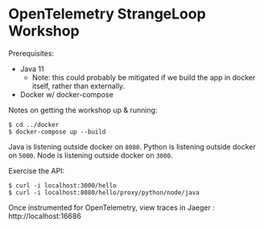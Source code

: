# OpenTelemetry StrangeLoop Workshop

Prerequisites:
- Java 11
  - Note: this could probably be mitigated if we build the app in docker itself, rather than externally.
- Docker w/ docker-compose

Notes on getting the workshop up & running:

```
$ cd ../docker
$ docker-compose up --build
```

Java is listening outside docker on `8080`.
Python is listening outside docker on `5000`.
Node is listening outside docker on `3000`.

Exercise the API:

```
$ curl -i localhost:3000/hello
$ curl -i localhost:8080/hello/proxy/python/node/java
```

Once instrumented for OpenTelemetry, view traces in Jaeger : http://localhost:16686
